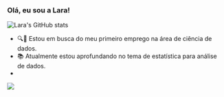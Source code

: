 ### Olá, eu sou a Lara!

![Lara's GitHub stats](https://github-readme-stats.vercel.app/api?username=LaraLdA&theme=dark&show_icons=true)

- 🔍🚗 Estou em busca do meu primeiro emprego na área de ciência de dados.
- 📚 Atualmente estou aprofundando no tema de estatística para análise de dados.
-
<div> 
  <a href="https://www.linkedin.com/in/lara-arag%C3%A3o-39b7b020a/" target="_blank"><img src="https://img.shields.io/badge/-LinkedIn-%230077B5?style=for-the-badge&logo=linkedin&logoColor=white" target="_blank"></a> 
</div>


